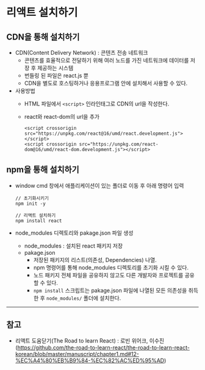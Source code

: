 
# 리액트 설치하기

  ## CDN을 통해 설치하기
  
  - CDN(Content Delivery Network) : 콘텐츠 전송 네트워크
    + 콘텐츠를 효율적으로 전달하기 위해 여러 노드를 가진 네트워크에 데이터를 저장 후 제공하는 시스템
    + 번들링 된 파일은 react.js 뿐
    + CDN을 별도로 호스팅하거나 응용프로그램 안에 설치해서 사용할 수 있다.
  - 사용방법
    + HTML 파일에서 `<script>` 인라인태그로 CDN의 url을 작성한다.
    + react와 react-dom의 url을 추가

      ```
      <script crossorigin src="https://unpkg.com/react@16/umd/react.development.js"></script>
      <script crossorigin src="https://unpkg.com/react-dom@16/umd/react-dom.development.js"></script>
      ```

  ## npm을 통해 설치하기

  - window cmd 창에서 애플리케이션이 있는 폴더로 이동 후 아래 명령어 입력
    
    ```
    // 초기화시키기
    npm init -y

    // 리액트 설치하기
    npm install react
    ```
  - node_modules 디렉토리와 pakage.json 파일 생성
    - node_modules : 설치된 react 패키지 저장
    - pakage.json
      - 저장된 패키지의 리스트(의존성, Dependencies) 나열. 
      - npm 명령어를 통해 node_modules 디렉토리를 초기화 시킬 수 있다.
      - 노드 패키지 전체 파일을 공유하지 않고도 다른 개발자와 프로젝트를 공유할 수 있다. 
      - `npm install` 스크립트는 pakage.json 파일에 나열된 모든 의존성을 취득한 후 `node_modules/` 폴더에 설치한다.

-----

## 참고
- 리액트 도움닫기(The Road to learn React) : 로빈 위어크, 이수진
(https://github.com/the-road-to-learn-react/the-road-to-learn-react-korean/blob/master/manuscript/chapter1.md#12-%EC%A4%80%EB%B9%84-%EC%82%AC%ED%95%AD)
